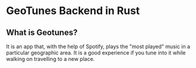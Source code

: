 # GeoTunes Backend in Rust

## What is Geotunes?
It is an app that, with the help of Spotify, plays the "most played" music in a particular geographic area. It is a good experience if you tune into it while walking on travelling to a new place.
